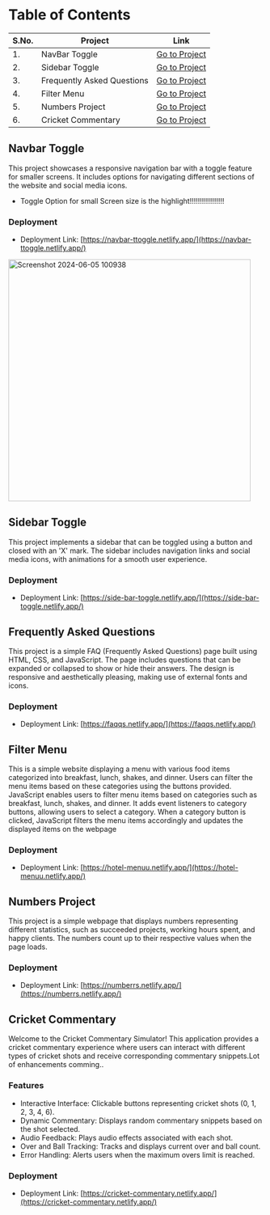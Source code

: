 # Table of Contents

<table>
    <thead>
        <tr>
            <th>S.No.</th>
            <th>Project</th>
            <th>Link</th>
        </tr>
    </thead>
    <tbody>
        <tr>
            <td>1.</td>
            <td>NavBar Toggle</td>
            <td><a href="#Navbar-Toggle">Go to Project</a></td>
        </tr>
        <tr>
            <td>2.</td>
            <td>Sidebar Toggle</td>
            <td><a href="#Sidebar-Toggle">Go to Project</a></td>
        </tr>
        <tr>
            <td>3.</td>
            <td>Frequently Asked Questions</td>
            <td><a href="#Frequently-Asked-Questions">Go to Project</a></td>
        </tr>
        <tr>
            <td>4.</td>
            <td>Filter Menu</td>
            <td><a href="#Filter-Menu">Go to Project</a></td>
        </tr>
        <tr>
            <td>5.</td>
            <td>Numbers Project</td>
            <td><a href="#Numbers-Project">Go to Project</a></td>
        </tr>
        <tr>
            <td>6.</td>
            <td>Cricket Commentary</td>
            <td><a href="#Cricket-Commentary">Go to Project</a></td>
        </tr>
    </tbody>
</table>

## Navbar Toggle

This project showcases a responsive navigation bar with a toggle feature for smaller screens. It includes options for navigating different sections of the website and social media icons.
- Toggle Option for small Screen size is the highlight!!!!!!!!!!!!!!!!!
### Deployment
- Deployment Link: [https://navbar-ttoggle.netlify.app/](https://navbar-ttoggle.netlify.app/)
<img width="479" alt="Screenshot 2024-06-05 100938" src="https://github.com/jatinn27/HTML-CSS-JS-PROJECTS/assets/122196729/d517544b-4b85-41c4-877d-5ff2965693d2">


## Sidebar Toggle

This project implements a sidebar that can be toggled using a button and closed with an 'X' mark. The sidebar includes navigation links and social media icons, with animations for a smooth user experience.
### Deployment
- Deployment Link: [https://side-bar-toggle.netlify.app/](https://side-bar-toggle.netlify.app/)

## Frequently Asked Questions

This project is a simple FAQ (Frequently Asked Questions) page built using HTML, CSS, and JavaScript. The page includes questions that can be expanded or collapsed to show or hide their answers. The design is responsive and aesthetically pleasing, making use of external fonts and icons.
### Deployment
- Deployment Link: [https://faqqs.netlify.app/](https://faqqs.netlify.app/)

## Filter Menu 

This is a simple website displaying a menu with various food items categorized into breakfast, lunch, shakes, and dinner. Users can filter the menu items based on these categories using the buttons provided.
JavaScript enables users to filter menu items based on categories such as breakfast, lunch, shakes, and dinner. It adds event listeners to category buttons, allowing users to select a category. When a category button is clicked, JavaScript filters the menu items accordingly and updates the displayed items on the webpage
### Deployment
- Deployment Link: [https://hotel-menuu.netlify.app/](https://hotel-menuu.netlify.app/)

## Numbers Project

This project is a simple webpage that displays numbers representing different statistics, such as succeeded projects, working hours spent, and happy clients. The numbers count up to their respective values when the page loads.

### Deployment
- Deployment Link: [https://numberrs.netlify.app/](https://numberrs.netlify.app/)

## Cricket Commentary

Welcome to the Cricket Commentary Simulator! This  application provides a cricket commentary experience where users can interact with different types of cricket shots and receive corresponding commentary snippets.Lot of enhancements comming..

### Features
- Interactive Interface: Clickable buttons representing cricket shots (0, 1, 2, 3, 4, 6).
- Dynamic Commentary: Displays random commentary snippets based on the shot selected.
- Audio Feedback: Plays audio effects associated with each shot.
- Over and Ball Tracking: Tracks and displays current over and ball count.
- Error Handling: Alerts users when the maximum overs limit is reached.

### Deployment
- Deployment Link: [https://cricket-commentary.netlify.app/](https://cricket-commentary.netlify.app/)

